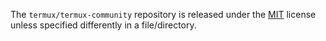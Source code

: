 The `termux/termux-community` repository is released under the [MIT](licenses/termux__termux-community__MIT.md) license unless specified differently in a file/directory.
